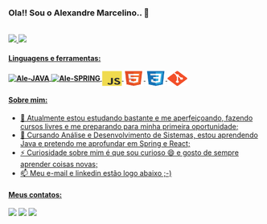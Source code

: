 ### Ola!! Sou o Alexandre Marcelino.. 👋

<div style="inline_block"><br> <div align="left">
  <a href="https://github.com/aMarcelinoS">
  <img height="130em"  src="https://github-readme-stats.vercel.app/api?username=aMarcelinoS&show_icons=true&theme=ayu-mirage&include_all_commits=true&count_private=true"/>
  <img height="130em"  src="https://github-readme-stats.vercel.app/api/top-langs/?username=aMarcelinoS&layout=compact&langs_count=7&theme=ayu-mirage"/>
</div> 
<h4>Linguagens e ferramentas:</h41><br><br>
  <img align="center" alt="Ale-JAVA" height="30" width="40" src="https://cdn.jsdelivr.net/gh/devicons/devicon/icons/java/java-original.svg">
  <img align="center" alt="Ale-SPRING" height="30" width="40" src="https://cdn.jsdelivr.net/gh/devicons/devicon/icons/spring/spring-original.svg">
  <img align="center" alt="Ale-JAVA" height="30" width="40" src="https://github.com/devicons/devicon/blob/master/icons/javascript/javascript-original.svg"/>
  <img align="center" alt="Ale-HTML" height="30" width="40" src="https://raw.githubusercontent.com/devicons/devicon/master/icons/html5/html5-original.svg"/>
  <img align="center" alt="Ale-CSS" height="30" width="40" src="https://raw.githubusercontent.com/devicons/devicon/master/icons/css3/css3-original.svg"/>
  <img align="center" alt="Ale-CSS" height="30" width="40" src="https://github.com/devicons/devicon/blob/master/icons/git/git-original.svg"/>

<h4> <strong>Sobre mim:</strong></h4>

- 🔭 Atualmente estou estudando bastante e me aperfeiçoando, fazendo cursos livres e me preparando para minha primeira oportunidade;
- 🌱 Cursando Análise e Desenvolvimento de Sistemas, estou aprendendo Java e pretendo me aprofundar em Spring e React;
- ⚡ Curiosidade sobre mim é que sou curioso 😄 e gosto de sempre aprender coisas novas;
- 📫 Meu e-mail e linkedin estão logo abaixo ;-)

 
<h4>Meus contatos:</h4> 
  <a href="mailto:amsantos9@gmail.com"><img src="https://img.shields.io/badge/Gmail-D14836?style=for-the-badge&logo=gmail&logoColor=white"/></a>
   <a href="https://www.facebook.com/alexandre.marcelino.524"><img src="https://img.shields.io/badge/Facebook-1877F2?style=for-the-badge&logo=facebook&logoColor=white"/></a>
  <a href="https://www.linkedin.com/in/alexandre-marcelino-bbb928187/"><img  src="https://img.shields.io/badge/LinkedIn-0077B5?style=for-the-badge&logo=linkedin&logoColor=white"/></a>
 

  
  
  
  

       
      
